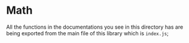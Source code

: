 # Math

All the functions in the documentations you see in this directory has are being exported from the main
file of this library which is ``index.js``;